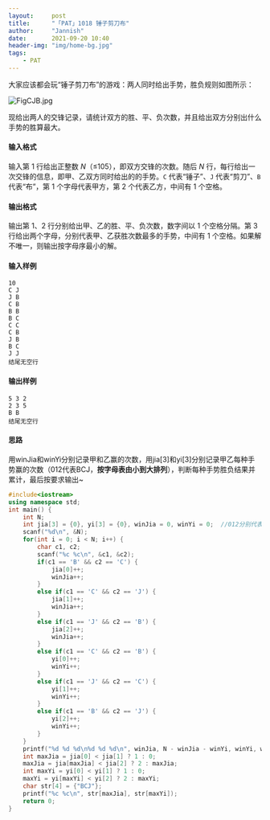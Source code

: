 ```yaml
---
layout:     post
title:      "「PAT」1018 锤子剪刀布"
author:     "Jannish"
date:       2021-09-20 10:40
header-img: "img/home-bg.jpg"
tags:
    - PAT
---
```


大家应该都会玩“锤子剪刀布”的游戏：两人同时给出手势，胜负规则如图所示：

![FigCJB.jpg](https://images.ptausercontent.com/724da598-b37f-4f1f-99b4-71459654ce3a.jpg)

现给出两人的交锋记录，请统计双方的胜、平、负次数，并且给出双方分别出什么手势的胜算最大。

#### 输入格式

输入第 1 行给出正整数 *N*（≤105），即双方交锋的次数。随后 *N* 行，每行给出一次交锋的信息，即甲、乙双方同时给出的的手势。`C` 代表“锤子”、`J` 代表“剪刀”、`B` 代表“布”，第 1 个字母代表甲方，第 2 个代表乙方，中间有 1 个空格。

#### 输出格式

输出第 1、2 行分别给出甲、乙的胜、平、负次数，数字间以 1 个空格分隔。第 3 行给出两个字母，分别代表甲、乙获胜次数最多的手势，中间有 1 个空格。如果解不唯一，则输出按字母序最小的解。

#### 输入样例

```in
10
C J
J B
C B
B B
B C
C C
C B
J B
B C
J J
结尾无空行
```

#### 输出样例

```out
5 3 2
2 3 5
B B
结尾无空行
```

#### 思路

用winJia和winYi分别记录甲和乙赢的次数，用jia[3]和yi[3]分别记录甲乙每种手势赢的次数（012代表BCJ，**按字母表由小到大排列**），判断每种手势胜负结果并累计，最后按要求输出~

```c++
#include<iostream>
using namespace std;
int main() {
    int N;
    int jia[3] = {0}, yi[3] = {0}, winJia = 0, winYi = 0;  //012分别代表BCJ
    scanf("%d\n", &N);
    for(int i = 0; i < N; i++) {
        char c1, c2;
        scanf("%c %c\n", &c1, &c2);
        if(c1 == 'B' && c2 == 'C') {
            jia[0]++;
            winJia++;
        }
        else if(c1 == 'C' && c2 == 'J') {
            jia[1]++;
            winJia++;
        }
        else if(c1 == 'J' && c2 == 'B') {
            jia[2]++;
            winJia++;
        }
        else if(c1 == 'C' && c2 == 'B') {
            yi[0]++;
            winYi++;
        }
        else if(c1 == 'J' && c2 == 'C') {
            yi[1]++;
            winYi++;
        }
        else if(c1 == 'B' && c2 == 'J') {
            yi[2]++;
            winYi++;
        }
    }
    printf("%d %d %d\n%d %d %d\n", winJia, N - winJia - winYi, winYi, winYi, N - winJia - winYi, winJia);
    int maxJia = jia[0] < jia[1] ? 1 : 0;
    maxJia = jia[maxJia] < jia[2] ? 2 : maxJia;
    int maxYi = yi[0] < yi[1] ? 1 : 0;
    maxYi = yi[maxYi] < yi[2] ? 2 : maxYi;
    char str[4] = {"BCJ"};
    printf("%c %c\n", str[maxJia], str[maxYi]);
    return 0;
}
```

